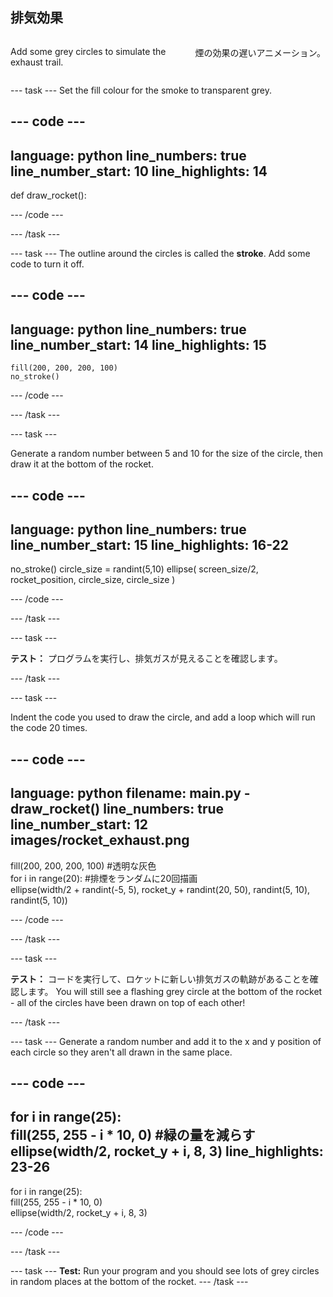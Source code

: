 ## 排気効果

<div style="display: flex; flex-wrap: wrap">
<div style="flex-basis: 200px; flex-grow: 1; margin-right: 15px;">

Add some grey circles to simulate the exhaust trail. 
</div>
<div>

煙の効果の遅いアニメーション。
</div>
</div>

--- task --- Set the fill colour for the smoke to transparent grey.

--- code ---
---
language: python line_numbers: true line_number_start: 10
line_highlights: 14
---

def draw_rocket():


--- /code ---

--- /task ---


--- task --- The outline around the circles is called the **stroke**. Add some code to turn it off.


--- code ---
---
language: python line_numbers: true line_number_start: 14
line_highlights: 15
---

    fill(200, 200, 200, 100) 
    no_stroke()


--- /code ---

--- /task ---


--- task ---

Generate a random number between 5 and 10 for the size of the circle, then draw it at the bottom of the rocket.

--- code ---
---
language: python line_numbers: true line_number_start: 15
line_highlights: 16-22
---

no_stroke() circle_size = randint(5,10) ellipse( screen_size/2, rocket_position, circle_size, circle_size )

--- /code ---

--- /task ---

--- task ---

**テスト：** プログラムを実行し、排気ガスが見えることを確認します。

--- /task ---

--- task ---

Indent the code you used to draw the circle, and add a loop which will run the code 20 times.

--- code ---
---
language: python filename: main.py - draw_rocket() line_numbers: true line_number_start: 12
images/rocket_exhaust.png
---

fill(200, 200, 200, 100) #透明な灰色   
for i in range(20): #排煙をランダムに20回描画    
ellipse(width/2 + randint(-5, 5), rocket_y + randint(20, 50), randint(5, 10), randint(5, 10))


--- /code ---

--- /task ---

--- task ---

**テスト：** コードを実行して、ロケットに新しい排気ガスの軌跡があることを確認します。 You will still see a flashing grey circle at the bottom of the rocket - all of the circles have been drawn on top of each other!

--- /task ---

--- task --- Generate a random number and add it to the x and y position of each circle so they aren't all drawn in the same place.


--- code ---
---
for i in range(25):   
fill(255, 255 - i * 10, 0) #緑の量を減らす    
ellipse(width/2, rocket_y + i, 8, 3)
line_highlights: 23-26
---

for i in range(25):  
fill(255, 255 - i * 10, 0)   
ellipse(width/2, rocket_y + i, 8, 3)

--- /code ---

--- /task ---




--- task --- **Test:** Run your program and you should see lots of grey circles in random places at the bottom of the rocket. --- /task ---